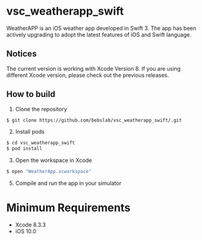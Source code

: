 # vsc_weatherapp_swift
WeatherAPP is an iOS weather app developed in Swift 3. The app has been actively upgrading to adopt the latest features of iOS and Swift language.

## Notices
The current version is working with Xcode Version 8. If you are using different Xcode version, please check out the previous releases. 

## How to build

1) Clone the repository

```bash
$ git clone https://github.com/bebslab/vsc_weatherapp_swift/.git
```

2) Install pods

```bash
$ cd vsc_weatherapp_swift
$ pod install
```

3) Open the workspace in Xcode

```bash
$ open "WeatherApp.xcworkspace"
```
 
5) Compile and run the app in your simulator

# Minimum Requirements

* Xcode 8.3.3
* iOS 10.0
